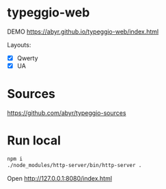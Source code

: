 # typeggio-web

DEMO https://abyr.github.io/typeggio-web/index.html

Layouts:
- [X] Qwerty
- [X] UA

# Sources

https://github.com/abyr/typeggio-sources

# Run local

```bash
npm i
./node_modules/http-server/bin/http-server .
```

Open http://127.0.0.1:8080/index.html

